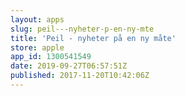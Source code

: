 ```yaml
---
layout: apps
slug: peil---nyheter-p-en-ny-mte
title: 'Peil - nyheter på en ny måte'
store: apple
app_id: 1300541549
date: 2019-09-27T06:57:51Z
published: 2017-11-20T10:42:06Z
---
```

